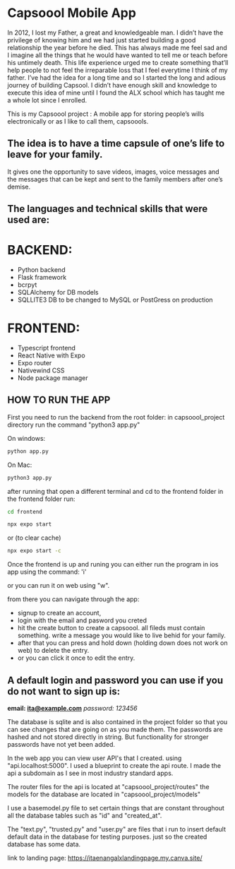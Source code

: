 # Capsoool Mobile App

In 2012, I lost my Father, a great  and knowledgeable man. 
I didn’t have the privilege of knowing him and we had just started building a good relationship the year before he died. 
This has always made me feel sad and I imagine all the things that he would have wanted to tell me or teach before his untimely death. 
This life experience urged me to create something that’ll help people to not feel the irreparable loss that I feel everytime I think of my father. 
I’ve had the idea for a long time and so I started the long and adious journey of building Capsool. 
I didn’t have enough skill and knowledge to execute this idea of mine until I found the ALX school which has taught me a whole lot since I enrolled.

This is my Capsoool project : A mobile app for storing people’s wills electronically or as I like to call them, capsoools.

## The idea is to have a time capsule of one’s life to leave for your family.

It gives one the opportunity to save videos, images, voice messages and the messages that can be kept and sent to the family members after one’s demise.

## The languages and technical skills that were used are:


# BACKEND:

- Python backend
- Flask framework
- bcrpyt
- SQLAlchemy for DB models
- SQLLITE3 DB to be changed to MySQL or PostGress on production


# FRONTEND:

- Typescript frontend
- React Native with Expo
- Expo router
- Nativewind CSS
- Node package manager



## HOW TO RUN THE APP
First you need to run the backend from the root folder:
in capsoool_project directory run the command "python3 app.py"

On windows:
```bash
python app.py
```

On Mac:
```bash
python3 app.py
```

after running that open a different terminal and cd to the frontend folder
in the frontend folder run:

```bash
cd frontend
```

```bash
npx expo start
```
or
(to clear cache)
```bash
npx expo start -c
```


Once the frontend is up and runing you can either run the program in ios app using the command: 'i'

or you can run it on web using "w".

from there you can navigate through the app:
- signup to create an account,
- login with the email and pasword you creted
- hit the create button to create a capsoool. all fileds must contain something. write a message you would like to live behid for your family.
- after that you can press and hold down (holding down does not work on web) to delete the entry.
- or you can click it once to edit the entry.



## A default login and password you can use if you do not want to sign up is:
**email: ita@example.com**
*password: 123456*

The database is sqlite and is also contained in the project folder so that you can see changes that are going on as you made them.
The passwords are hashed and not stored directly in string. But functionality for stronger passwords have not yet been added.

In the web app you can view user API's that I created. using "api.localhost:5000". I used a blueprint to create the api route. I made the api a subdomain as I see in most industry standard apps.

The router files for the api is located at "capsoool_project/routes" the models for the database are located in "capsoool_project/models"

I use a basemodel.py file to set certain things that are constant throughout all the database tables such as "id" and "created_at".

The "text.py", "trusted.py" and "user.py" are files that i run to insert default default data in the database for testing purposes. just so the created database has some data.

link to landing page: https://itaenangalxlandingpage.my.canva.site/
